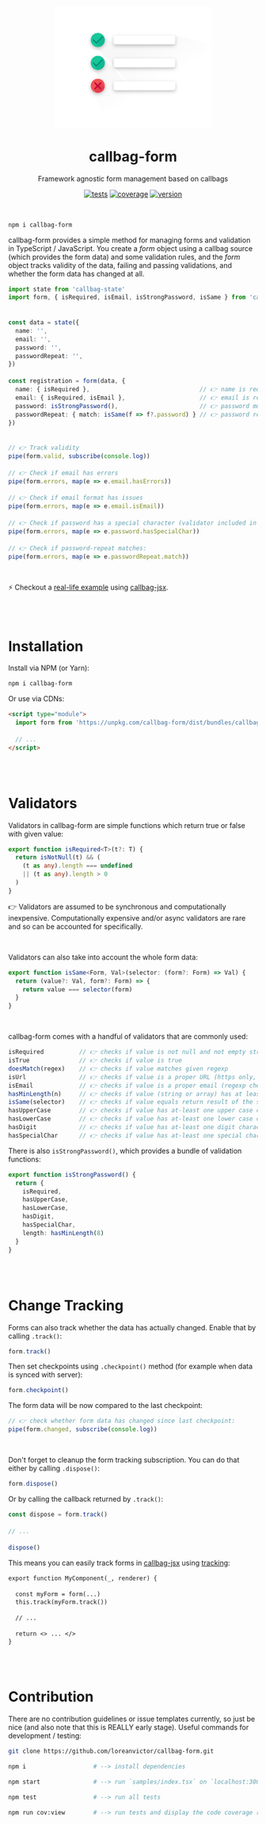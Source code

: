 <div align="center">

<img src="/callbag-form.svg" width="320"/>

# callbag-form
Framework agnostic form management based on callbags

[![tests](https://img.shields.io/github/workflow/status/loreanvictor/callbag-form/Test%20and%20Report%20Coverage?label=tests&logo=mocha&logoColor=green&style=flat-square)](https://github.com/loreanvictor/callbag-form/actions?query=workflow%3A%22Test+and+Report+Coverage%22)
[![coverage](https://img.shields.io/codecov/c/github/loreanvictor/callbag-form?logo=codecov&style=flat-square)](https://codecov.io/gh/loreanvictor/callbag-form)
[![version](https://img.shields.io/npm/v/callbag-form?logo=npm&style=flat-square)](https://www.npmjs.com/package/callbag-form)

</div>

<br>

```bash
npm i callbag-form
```

callbag-form provides a simple method for managing forms and validation in TypeScript / JavaScript.
You create a _form_ object using a callbag source (which provides the form data) and some validation rules,
and the _form_ object tracks validity of the data, failing and passing validations, and whether the form data
has changed at all.

```ts
import state from 'callbag-state'
import form, { isRequired, isEmail, isStrongPassword, isSame } from 'callbag-form'


const data = state({
  name: '',
  email: '',
  password: '',
  passwordRepeat: '',
})

const registration = form(data, {
  name: { isRequired },                               // 👉 name is required
  email: { isRequired, isEmail },                     // 👉 email is required and must be an email
  password: isStrongPassword(),                       // 👉 password must be a strong password
  passwordRepeat: { match: isSame(f => f?.password) } // 👉 password repeat must be the same with password
})


// 👉 Track validity
pipe(form.valid, subscribe(console.log))

// 👉 Check if email has errors
pipe(form.errors, map(e => e.email.hasErrors))

// 👉 Check if email format has issues
pipe(form.errors, map(e => e.email.isEmail))

// 👉 Check if password has a special character (validator included in `isStrongPassword()`):
pipe(form.errors, map(e => e.password.hasSpecialChar))

// 👉 Check if password-repeat matches:
pipe(form.errors, map(e => e.passwordRepeat.match))
```

<br>

⚡ Checkout a [real-life example](https://stackblitz.com/edit/callbag-jsx-form-demo?file=style.css) using [callbag-jsx](https://loreanvictor.github.io/callbag-jsx/).

<br><br>

# Installation

Install via NPM (or Yarn):

```bash
npm i callbag-form
```

Or use via CDNs:

```html
<script type="module">
  import form from 'https://unpkg.com/callbag-form/dist/bundles/callbag-form.es.min.js'
  
  // ...
</script>
```

<br><br>

# Validators

Validators in callbag-form are simple functions which return true or false with given value:

```ts
export function isRequired<T>(t?: T) {
  return isNotNull(t) && (
    (t as any).length === undefined
    || (t as any).length > 0
  )
}
```
👉 Validators are assumed to be synchronous and computationally inexpensive. Computationally expensive and/or async
validators are rare and so can be accounted for specifically.

<br>

Validators can also take into account the whole form data:
```ts
export function isSame<Form, Val>(selector: (form?: Form) => Val) {
  return (value?: Val, form?: Form) => {
    return value === selector(form)
  }
}
```

<br>

callbag-form comes with a handful of validators that are commonly used:

```ts
isRequired          // 👉 checks if value is not null and not empty string / array
isTrue              // 👉 checks if value is true
doesMatch(regex)    // 👉 checks if value matches given regexp
isUrl               // 👉 checks if value is a proper URL (https only, regexp check)
isEmail             // 👉 checks if value is a proper email (regexp check)
hasMinLength(n)     // 👉 checks if value (string or array) has at least length of n
isSame(selector)    // 👉 checks if value equals return result of the selector (which is provided the form data)
hasUpperCase        // 👉 checks if value has at-least one upper case character
hasLowerCase        // 👉 checks if value has at-least one lower case character
hasDigit            // 👉 checks if value has at-least one digit character
hasSpecialChar      // 👉 checks if value has at-least one special character
```

There is also `isStrongPassword()`, which provides a bundle of validation functions:
```ts
export function isStrongPassword() {
  return {
    isRequired,
    hasUpperCase,
    hasLowerCase,
    hasDigit,
    hasSpecialChar,
    length: hasMinLength(8)
  }
}
```

<br><br>

# Change Tracking

Forms can also track whether the data has actually changed. Enable that by calling `.track()`:

```ts
form.track()
```

Then set checkpoints using `.checkpoint()` method (for example when data is synced with server):

```ts
form.checkpoint()
```

The form data will be now compared to the last checkpoint:

```ts
// 👉 check whether form data has changed since last checkpoint:
pipe(form.changed, subscribe(console.log))
```

<br>

Don't forget to cleanup the form tracking subscription. You can do that either by calling `.dispose()`:
```ts
form.dispose()
```
Or by calling the callback returned by `.track()`:
```ts
const dispose = form.track()

// ...

dispose()
```
This means you can easily track forms in [callbag-jsx](https://loreanvictor.github.io/callbag-jsx/) using [tracking](https://loreanvictor.github.io/callbag-jsx/components/tracking):
```tsx
export function MyComponent(_, renderer) {

  const myForm = form(...)
  this.track(myForm.track())

  // ...
  
  return <> ... </>
}
```

<br><br>

# Contribution

There are no contribution guidelines or issue templates currently, so just be nice (and also note that this is REALLY early stage). Useful commands for development / testing:

```bash
git clone https://github.com/loreanvictor/callbag-form.git
```
```bash
npm i                   # --> install dependencies
```
```bash
npm start               # --> run `samples/index.tsx` on `localhost:3000`
```
```bash
npm test                # --> run all tests
```
```bash
npm run cov:view        # --> run tests and display the code coverage report
```

<br><br>
